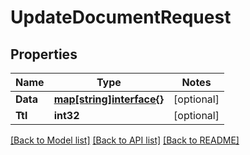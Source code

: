 # UpdateDocumentRequest

## Properties
Name | Type | Notes
------------ | ------------- | -------------
**Data** | [**map[string]interface{}**](.md) | [optional] 
**Ttl** | **int32** | [optional] 

[[Back to Model list]](../README.md#documentation-for-models) [[Back to API list]](../README.md#documentation-for-api-endpoints) [[Back to README]](../README.md)


